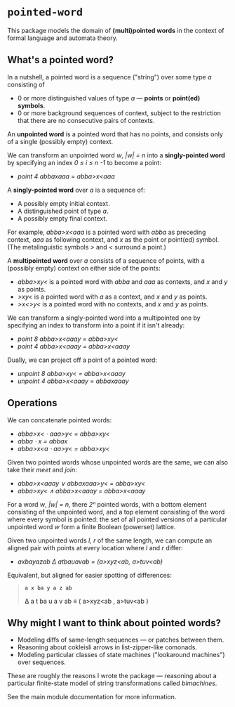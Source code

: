 # `pointed-word`

This package models the domain of **(multi)pointed words** in the context of formal language and automata theory.

## What's a pointed word?

In a nutshell, a pointed word is a sequence ("string") over some type *a* consisting of 

 - 0 or more distinguished values of type *a* — **points** or **point(ed) symbols**.
 - 0 or more background sequences of context, subject to the restriction that there are no consecutive pairs
   of contexts.
   
An **unpointed word** is a pointed word that has no points, and consists only of a single (possibly empty)
context.

We can transform an unpointed word *w*, *|w| = n* into a **singly-pointed word** by specifying an index
*0 ≤ i ≤ n -1* to become a point:

 - *point 4 abbaxaaa = abba>x<aaa*
 
A **singly-pointed word** over *a* is a sequence of:

 - A possibly empty initial context.
 - A distinguished point of type *a*.
 - A possibly empty final context.

For example, *abba>x<aaa* is a pointed word with *abba* as preceding context, *aaa* as following context, and
*x* as the point or point(ed) symbol. (The metalinguistic symbols *>* and *<* surround a point.)


A **multipointed word** over *a* consists of a sequence of points, with a (possibly empty) context on either
side of the points:

 - *abba>x<aaa>y<* is a pointed word with *abba* and *aaa* as contexts, and *x* and *y* as points.
 - *>x<a>y<* is a pointed word with *a* as a context, and *x* and *y* as points.
 - *>x<>y<* is a pointed word with no contexts, and *x* and *y* as points.

We can transform a singly-pointed word into a multipointed one by specifying an index to transform
into a point if it isn't already:

 - *point 8 abba>x<aaay = abba>x<aaa>y<*
 - *point 4 abba>x<aaay = abba>x<aaay*

Dually, we can project off a point of a pointed word:

 - *unpoint 8 abba>x<aaa>y< = abba>x<aaay*
 - *unpoint 4 abba>x<aaay = abbaxaaay*

## Operations

We can concatenate pointed words:

 - *abba>x< ⋅ aaa>y< = abba>x<aaa>y<*
 - *abba ⋅ x = abbax*
 - *abba>x<a ⋅ aa>y< = abba>x<aaa>y<*


Given two pointed words whose unpointed words are the same, we can also take their
*meet* and *join*:

 - *abba>x<aaay ∨ abbaxaaa>y< = abba>x<aaa>y<*
 - *abba>x<aaa>y< ∧ abba>x<aaay = abba>x<aaay*

For a word *w*, *|w| = n*, there *2ⁿ* pointed words, with a bottom element consisting of the unpointed word,
and a top element consisting of the word where every symbol is pointed: the set of all pointed versions of a
particular unpointed word *w* form a finite Boolean (powerset) lattice.


Given two unpointed words *l, r* of the same length, we can compute an aligned pair with points at every
location where *l* and *r* differ:

 - *axbayazab Δ atbauavab = (a>x<ba>y<a>z<ab, a>t<ba>u<a>v<ab)*

Equivalent, but aligned for easier spotting of differences:

>     a x ba y a z ab
>   Δ a t ba u a v ab
> ≡ ( a>x<ba>y<a>z<ab
>   , a>t<ba>u<a>v<ab
>   )



## Why might I want to think about pointed words?

 - Modeling diffs of same-length sequences — or patches between them.
 - Reasoning about cokleisli arrows in list-zipper-like comonads.
 - Modeling particular classes of state machines ("lookaround machines") over sequences.

These are roughly the reasons I wrote the package — reasoning about a particular finite-state model of string
transformations called *bimachines*.


See the main module documentation for more information.

